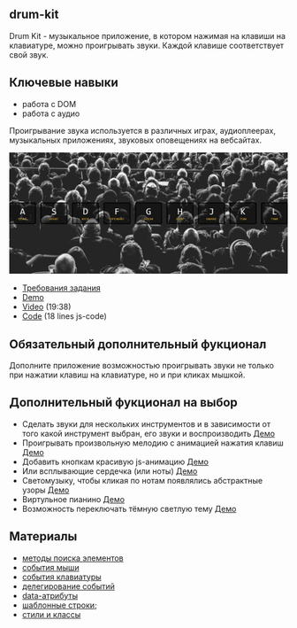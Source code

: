 ## drum-kit

Drum Kit - музыкальное приложение, в котором нажимая на клавиши на клавиатуре, можно проигрывать звуки. Каждой клавише соответствует свой звук.

## Ключевые навыки
- работа с DOM
- работа с аудио

Проигрывание звука используется в различных играх, аудиоплеерах, музыкальных приложениях, звуковых оповещениях на вебсайтах.

![](images/js30-1.jpg)
- [Требования задания](js30.md)
- [Demo](https://js3001.github.io/)
- [Video](https://youtu.be/VuN8qwZoego) (19:38)
- [Code](https://github.com/wesbos/JavaScript30/tree/master/01%20-%20JavaScript%20Drum%20Kit) (18 lines js-code)

## Обязательный дополнительный фукционал
Дополните приложение возможностью проигрывать звуки не только при нажатии клавиш на клавиатуре, но и при кликах мышкой.

## Дополнительный фукционал на выбор
- Сделать звуки для нескольких инструментов и в зависимости от того какой инструмент выбран, его звуки и воспроизводить [Демо](https://rolling-scopes-school.github.io/x-creator-JSFE2021Q1/virtual-piano/)
- Проигрывать произвольную мелодию с анимацией нажатия клавиш [Демо](https://rolling-scopes-school.github.io/andreygp5-JSFE2021Q1/virtual-piano/)
- Добавить кнопкам красивую js-анимацию [Демо](https://50projects50days.com/projects/button-ripple-effect/)
- Или всплывающие сердечка (или ноты) [Демо](https://50projects50days.com/projects/double-click-heart/)
- Светомузыку, чтобы кликая по нотам появлялись абстрактные узоры [Демо](https://50projects50days.com/projects/hoverboard/)
- Виртульное пианино [Демо](https://rolling-scopes-school.github.io/chupina-JSFE2021Q1/virtual-piano/)
- Возможность переключать тёмную светлую тему [Демо](https://50projects50days.com/projects/theme-clock/)

## Материалы
- [методы поиска элементов](https://learn.javascript.ru/searching-elements-dom)
- [события мыши](https://learn.javascript.ru/mouse-events-basics) 
- [события клавиатуры](https://learn.javascript.ru/keyboard-events)
- [делегирование событий](https://learn.javascript.ru/event-delegation)
- [data-атрибуты](https://learn.javascript.ru/dom-attributes-and-properties#nestandartnye-atributy-dataset)
- [шаблонные строки](https://developer.mozilla.org/ru/docs/Web/JavaScript/Reference/template_strings);
- [стили и классы](https://learn.javascript.ru/styles-and-classes)


